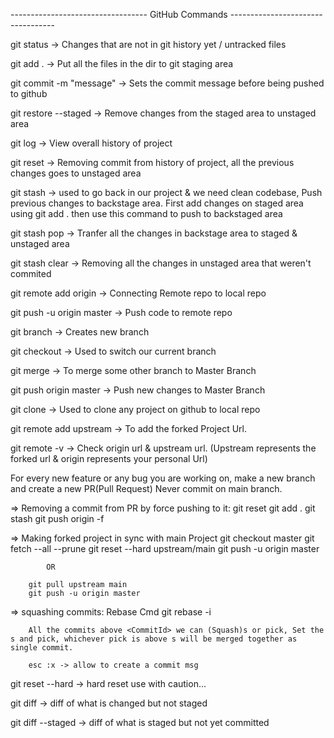 ---------------------------------- GitHub Commands ----------------------------------

git status -> Changes that are not in git history yet / untracked files

git add . -> Put all the files in the dir to git staging area

git commit -m "message" -> Sets the commit message before being pushed to github

git restore --staged <fileName> -> Remove changes from the staged area to unstaged area

git log -> View overall history of project

git reset <commitId> -> Removing commit from history of project, all the previous changes goes to unstaged area

git stash -> used to go back in our project & we need clean codebase, Push previous changes to backstage area. First add changes on staged area using git add . then use this command to push to backstaged area

git stash pop -> Tranfer all the changes in backstage area to staged & unstaged area

git stash clear -> Removing all the changes in unstaged area that weren't commited

git remote add origin <URL> -> Connecting Remote repo to local repo

git push -u origin master -> Push code to remote repo

git branch <branchname> -> Creates new branch

git checkout <branchName> -> Used to switch our current branch

git merge <branchName> -> To merge some other branch to Master Branch

git push origin master -> Push new changes to Master Branch

git clone <URL> -> Used to clone any project on github to local repo

git remote add upstream <URL> -> To add the forked Project Url.

git remote -v -> Check origin url & upstream url. (Upstream represents the forked url & origin represents your personal Url)

For every new feature or any bug you are working on, make a new branch and create a new PR(Pull Request) Never commit on main branch.

=> Removing a commit from PR by force pushing to it:
git reset <commitId>
git add .
git stash
git push origin <branchName> -f

=> Making forked project in sync with main Project
git checkout master
git fetch --all --prune
git reset --hard upstream/main
git push -u origin master

            OR

        git pull upstream main
        git push -u origin master

=> squashing commits: Rebase Cmd
git rebase -i <CommitId>

        All the commits above <CommitId> we can (Squash)s or pick, Set the s and pick, whichever pick is above s will be merged together as single commit.

        esc :x -> allow to create a commit msg

git reset --hard <commitId> -> hard reset use with caution...

git diff -> diff of what is changed but not staged

git diff --staged -> diff of what is staged but not yet committed

